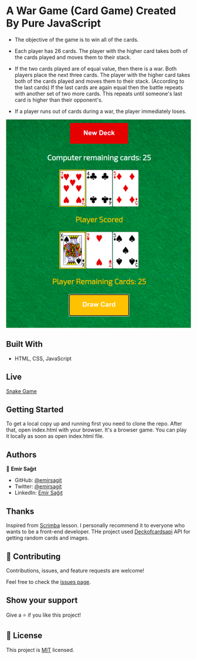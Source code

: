 # A War Game (Card Game) Created By Pure JavaScript

- The objective of the game is to win all of the cards.

- Each player has 26 cards. The player with the higher card takes both of the cards played and moves them to their stack.

- If the two cards played are of equal value, then there is a war. Both players place the next three cards. The player with the higher card takes both of the cards played and moves them to their stack. (According to the last cards) If the last cards are again equal then the battle repeats with another set of two more cards. This repeats until someone's last card is higher than their opponent's.

- If a player runs out of cards during a war, the player immediately loses.

![screenshot](./app_screenshot.png)

## Built With

- HTML, CSS, JavaScript

## Live

[Snake Game ](https://emirsagit.github.io/war-game/)

## Getting Started

To get a local copy up and running first you need to clone the repo. After that, open index.html with your browser. It's a browser game. You can play it locally as soon as open index.html file.

## Authors

👤 **Emir Sağıt**

- GitHub: [@emirsagit](https://github.com/emirsagit)
- Twitter: [@emirsagit](https://twitter.com/emirsagit)
- LinkedIn: [Emir Sağıt](https://www.linkedin.com/in/emir-sa%C4%9F%C4%B1t-633035188/)

## Thanks

Inspired from [Scrimba](https://scrimba.com/) lesson. I personally recommend it to everyone who wants to be a front-end developer. THe project used [Deckofcardsapi](https://deckofcardsapi.com/) API for getting random cards and images.

## 🤝 Contributing

Contributions, issues, and feature requests are welcome!

Feel free to check the [issues page](../../issues/).

## Show your support

Give a ⭐️ if you like this project!

## 📝 License

This project is [MIT](./MIT.md) licensed.
